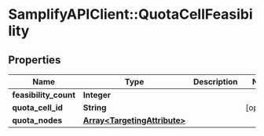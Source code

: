 # SamplifyAPIClient::QuotaCellFeasibility

## Properties
Name | Type | Description | Notes
------------ | ------------- | ------------- | -------------
**feasibility_count** | **Integer** |  | 
**quota_cell_id** | **String** |  | [optional] 
**quota_nodes** | [**Array&lt;TargetingAttribute&gt;**](TargetingAttribute.md) |  | 


